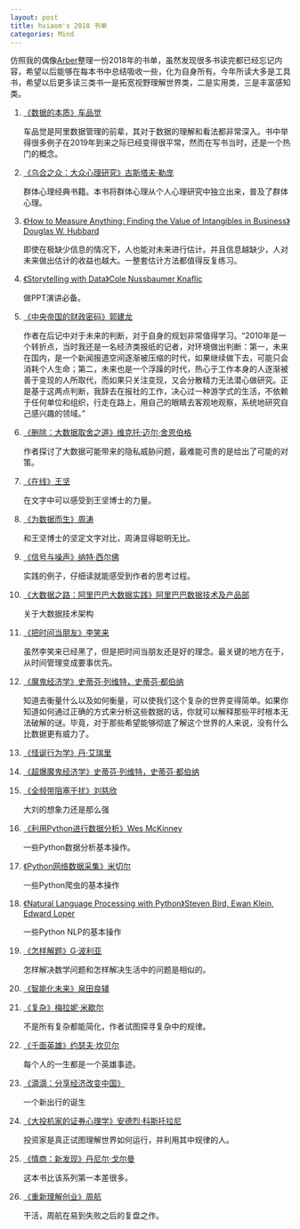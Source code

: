```yaml
---
layout: post
title: hxiaom's 2018 书单
categories: Mind
---
```


仿照我的偶像[Arber](https://weibo.com/ttarticle/p/show?id=2309404335912082372572#_0)整理一份2018年的书单，虽然发现很多书读完都已经忘记内容，希望以后能够在每本书中总结吸收一些，化为自身所有。今年所读大多是工具书，希望以后更多读三类书一是拓宽视野理解世界类，二是实用类，三是丰富感知类。

1. [《数据的本质》车品觉](https://book.douban.com/subject/27148631/) 

    车品觉是阿里数据管理的前辈，其对于数据的理解和看法都非常深入。书中举得很多例子在2019年到来之际已经变得很平常，然而在写书当时，还是一个热门的概念。

2. [《乌合之众：大众心理研究》古斯塔夫·勒庞](http://hxiaom.github.io/mind/2018/12/24/the-crowd.html)

    群体心理经典书籍。本书将群体心理从个人心理研究中独立出来，普及了群体心理。

3. [《How to Measure Anything: Finding the Value of Intangibles in Business》Douglas W. Hubbard](http://hxiaom.github.io/analytics/2018/09/16/How-to-measure.html)

    即使在极缺少信息的情况下，人也能对未来进行估计。并且信息越缺少，人对未来做出估计的收益也越大。一整套估计方法都值得反复练习。

4. [《Storytelling with Data》Cole Nussbaumer Knaflic](http://hxiaom.github.io/analytics/2018/09/26/Storytelling-with-data.html)

    做PPT演讲必备。

5. [《中央帝国的财政密码》郭建龙](https://book.douban.com/subject/27007549/)

    作者在后记中对于未来的判断，对于自身的规划非常值得学习。“2010年是一个转折点，当时我还是一名经济类报纸的记者，对环境做出判断：第一，未来在国内，是一个新闻报道空间逐渐被压缩的时代，如果继续做下去，可能只会消耗个人生命；第二，未来也是一个浮躁的时代，热心于工作本身的人逐渐被善于变现的人所取代，而如果只关注变现，又会分散精力无法潜心做研究。正是基于这两点判断，我辞去在报社的工作，决心过一种游学式的生活，不依赖于任何单位和组织，行走在路上，用自己的眼睛去客观地观察，系统地研究自己感兴趣的领域。”

6. [《删除：大数据取舍之道》维克托·迈尔·舍恩伯格](https://book.douban.com/subject/20429704/)

    作者探讨了大数据可能带来的隐私威胁问题，最难能可贵的是给出了可能的对策。

7. [《在线》王坚](https://book.douban.com/subject/26885117/)

    在文字中可以感受到王坚博士的力量。

8. [《为数据而生》周涛](https://book.douban.com/subject/26782387/)

    和王坚博士的坚定文字对比，周涛显得聪明无比。

9. [《信号与噪声》纳特·西尔佛](https://book.douban.com/subject/24872278/)

    实践的例子，仔细读就能感受到作者的思考过程。

10. [《大数据之路：阿里巴巴大数据实践》阿里巴巴数据技术及产品部](https://book.douban.com/subject/27074564/)

    关于大数据技术架构

11. [《把时间当朋友》李笑来](https://book.douban.com/subject/3609132/)

    虽然李笑来已经黑了，但是把时间当朋友还是好的理念。最关键的地方在于，从时间管理变成要事优先。

12. [《魔鬼经济学》史蒂芬·列维特，史蒂芬·都伯纳](https://book.douban.com/subject/1473250/)

    知道去衡量什么以及如何衡量，可以使我们这个复杂的世界变得简单。如果你知道如何通过正确的方式来分析这些数据的话，你就可以解释那些平时根本无法破解的谜。毕竟，对于那些希望能够彻底了解这个世界的人来说，没有什么比数据更有威力了。

13. [《怪诞行为学》丹·艾瑞里](https://book.douban.com/subject/3223711/)

14. [《超爆魔鬼经济学》史蒂芬·列维特，史蒂芬·都伯纳](https://book.douban.com/subject/4720572/)

15. [《全频带阻塞干扰》刘慈欣](https://book.douban.com/subject/3571732/)

    大刘的想象力还是那么强

16. [《利用Python进行数据分析》Wes McKinney](https://book.douban.com/subject/25779298/)

    一些Python数据分析基本操作。

17. [《Python网络数据采集》米切尔](https://book.douban.com/subject/26740503/)

    一些Python爬虫的基本操作

18. [《Natural Language Processing with Python》Steven Bird, Ewan Klein, Edward Loper](https://book.douban.com/subject/3696989/)

    一些Python NLP的基本操作

19. [《怎样解题》G·波利亚](https://book.douban.com/subject/2124114/)

    怎样解决数学问题和怎样解决生活中的问题是相似的。

20. [《智能化未来》泉田良辅](http://localhost:4000/mobility/2018/09/19/intellegence-future.html)

21. [《复杂》梅拉妮·米歇尔](https://book.douban.com/subject/6749832/)

    不是所有复杂都能简化，作者试图探寻复杂中的规律。

22. [《千面英雄》约瑟夫·坎贝尔](https://book.douban.com/subject/7174792/)

    每个人的一生都是一个英雄事迹。

23. [《滴滴：分享经济改变中国》](https://book.douban.com/subject/26800138/)

    一个新出行的诞生

24. [《大投机家的证券心理学》安德烈·科斯托拉尼](https://book.douban.com/subject/2160066/)

    投资家是真正试图理解世界如何运行，并利用其中规律的人。

25. [《情商：新发现》丹尼尔·戈尔曼](https://book.douban.com/subject/30181147/)

    这本书比该系列第一本差很多。

26. [《重新理解创业》周航](https://book.douban.com/subject/30365007/)

    干活，周航在易到失败之后的复盘之作。


